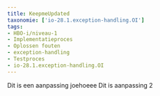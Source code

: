 ```yaml
---
title: KeepmeUpdated
taxonomie: ['io-28.1.exception-handling.OI']
tags:
- HBO-i/niveau-1
- Implementatieproces
- Oplossen fouten
- exception-handling
- Testproces
- io-28.1.exception-handling.OI
---
```

Dit is een aanpassing joehoeee
Dit is aanpassing 2